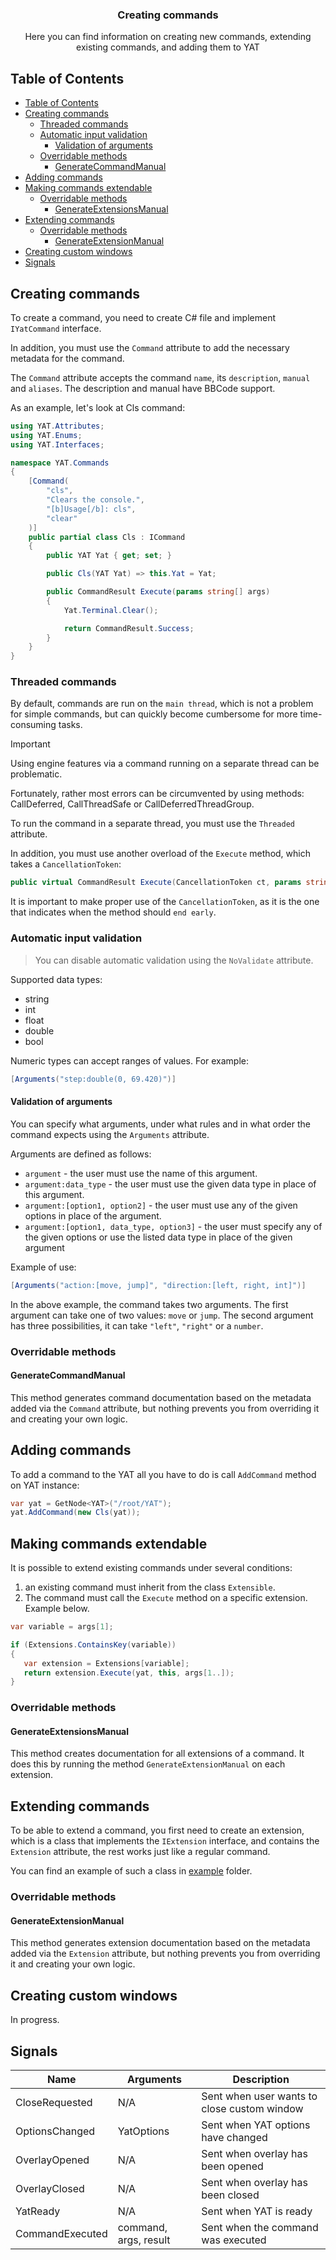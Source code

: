 <div align="center">
	<h3>Creating commands</h1>
	<p>Here you can find information on creating new commands, extending existing commands, and adding them to YAT</p>
</div>

## Table of Contents

-   [Table of Contents](#table-of-contents)
-   [Creating commands](#creating-commands)
    -   [Threaded commands](#threaded-commands)
    -   [Automatic input validation](#automatic-input-validation)
        -   [Validation of arguments](#validation-of-arguments)
    -   [Overridable methods](#overridable-methods)
        -   [GenerateCommandManual](#generatecommandmanual)
-   [Adding commands](#adding-commands)
-   [Making commands extendable](#making-commands-extendable)
    -   [Overridable methods](#overridable-methods-1)
        -   [GenerateExtensionsManual](#generateextensionsmanual)
-   [Extending commands](#extending-commands)
    -   [Overridable methods](#overridable-methods-2)
        -   [GenerateExtensionManual](#generateextensionmanual)
-   [Creating custom windows](#creating-custom-windows)
-   [Signals](#signals)

## Creating commands

To create a command, you need to create C# file and implement `IYatCommand` interface.

In addition, you must use the `Command` attribute to add the necessary metadata for the command.

The `Command` attribute accepts the command `name`, its `description`, `manual` and `aliases`. The description and manual have BBCode support.

As an example, let's look at Cls command:

```csharp
using YAT.Attributes;
using YAT.Enums;
using YAT.Interfaces;

namespace YAT.Commands
{
	[Command(
		"cls",
		"Clears the console.",
		"[b]Usage[/b]: cls",
		"clear"
	)]
	public partial class Cls : ICommand
	{
		public YAT Yat { get; set; }

		public Cls(YAT Yat) => this.Yat = Yat;

		public CommandResult Execute(params string[] args)
		{
			Yat.Terminal.Clear();

			return CommandResult.Success;
		}
	}
}
```

### Threaded commands

By default, commands are run on the `main thread`, which is not a problem for simple commands, but can quickly become cumbersome for more time-consuming tasks.

> [!IMPORTANT]
> Using engine features via a command running on a separate thread can be problematic.
>
> Fortunately, rather most errors can be circumvented by using methods:
> CallDeferred, CallThreadSafe or CallDeferredThreadGroup.

To run the command in a separate thread, you must use the `Threaded` attribute.

In addition, you must use another overload of the `Execute` method, which takes a `CancellationToken`:

```csharp
public virtual CommandResult Execute(CancellationToken ct, params string[] args)
```

It is important to make proper use of the `CancellationToken`, as it is the one that indicates when the method should `end early`.

### Automatic input validation

> You can disable automatic validation using the `NoValidate` attribute.

Supported data types:

-   string
-   int
-   float
-   double
-   bool

Numeric types can accept ranges of values. For example:

```csharp
[Arguments("step:double(0, 69.420)")]
```

#### Validation of arguments

You can specify what arguments, under what rules and in what order the command expects using the `Arguments` attribute.

Arguments are defined as follows:

-   `argument` - the user must use the name of this argument.
-   `argument:data_type` - the user must use the given data type in place of this argument.
-   `argument:[option1, option2]` - the user must use any of the given options in place of the argument.
-   `argument:[option1, data_type, option3]` - the user must specify any of the given options or use the listed data type in place of the given argument

Example of use:

```csharp
[Arguments("action:[move, jump]", "direction:[left, right, int]")]
```

In the above example, the command takes two arguments.
The first argument can take one of two values: `move` or `jump`.
The second argument has three possibilities, it can take `"left"`, `"right"` or a `number`.

### Overridable methods

#### GenerateCommandManual

This method generates command documentation based on the metadata added via the `Command` attribute, but nothing prevents you from overriding it and creating your own logic.

## Adding commands

To add a command to the YAT all you have to do is call `AddCommand` method on YAT instance:

```csharp
var yat = GetNode<YAT>("/root/YAT");
yat.AddCommand(new Cls(yat));
```

## Making commands extendable

It is possible to extend existing commands under several conditions:

1. an existing command must inherit from the class `Extensible`.
2. The command must call the `Execute` method on a specific extension. Example below.

```csharp
var variable = args[1];

if (Extensions.ContainsKey(variable))
{
   var extension = Extensions[variable];
   return extension.Execute(yat, this, args[1..]);
}
```

### Overridable methods

#### GenerateExtensionsManual

This method creates documentation for all extensions of a command. It does this by running the method `GenerateExtensionManual` on each extension.

## Extending commands

To be able to extend a command, you first need to create an extension,
which is a class that implements the `IExtension` interface,
and contains the `Extension` attribute, the rest works just like a regular command.

You can find an example of such a class in [example](./example) folder.

### Overridable methods

#### GenerateExtensionManual

This method generates extension documentation based on the metadata added via the `Extension` attribute, but nothing prevents you from overriding it and creating your own logic.

## Creating custom windows

In progress.

## Signals

| Name            | Arguments             | Description                                 |
| --------------- | --------------------- | ------------------------------------------- |
| CloseRequested  | N/A                   | Sent when user wants to close custom window |
| OptionsChanged  | YatOptions            | Sent when YAT options have changed          |
| OverlayOpened   | N/A                   | Sent when overlay has been opened           |
| OverlayClosed   | N/A                   | Sent when overlay has been closed           |
| YatReady        | N/A                   | Sent when YAT is ready                      |
| CommandExecuted | command, args, result | Sent when the command was executed          |

